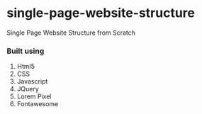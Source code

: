# single-page-website-structure
Single Page Website Structure from Scratch
### Built using 
1. Html5
2. CSS
3. Javascript
4. JQuery
5. Lorem Pixel
6. Fontawesome
